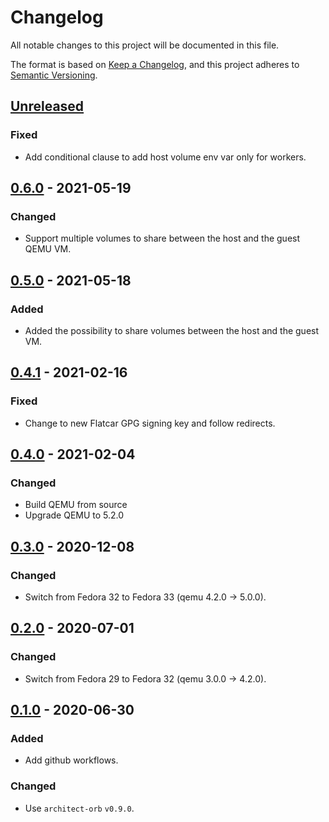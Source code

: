# Changelog

All notable changes to this project will be documented in this file.

The format is based on [Keep a Changelog](https://keepachangelog.com/en/1.0.0/),
and this project adheres to [Semantic Versioning](https://semver.org/spec/v2.0.0.html).



## [Unreleased]

### Fixed

- Add conditional clause to add host volume env var only for workers.

## [0.6.0] - 2021-05-19

### Changed

- Support multiple volumes to share between the host and the guest QEMU VM.

## [0.5.0] - 2021-05-18

### Added

- Added the possibility to share volumes between the host and the guest VM.

## [0.4.1] - 2021-02-16

### Fixed

- Change to new Flatcar GPG signing key and follow redirects.

## [0.4.0] - 2021-02-04

### Changed

- Build QEMU from source
- Upgrade QEMU to 5.2.0

## [0.3.0] - 2020-12-08

### Changed

- Switch from Fedora 32 to Fedora 33 (qemu 4.2.0 -> 5.0.0).

## [0.2.0] - 2020-07-01

### Changed

- Switch from Fedora 29 to Fedora 32 (qemu 3.0.0 -> 4.2.0).

## [0.1.0] - 2020-06-30

### Added

- Add github workflows.

### Changed

- Use `architect-orb` `v0.9.0`.

[Unreleased]: https://github.com/giantswarm/k8s-kvm/compare/v0.6.0...HEAD
[0.6.0]: https://github.com/giantswarm/k8s-kvm/compare/v0.5.0...v0.6.0
[0.5.0]: https://github.com/giantswarm/k8s-kvm/compare/v0.4.1...v0.5.0
[0.4.1]: https://github.com/giantswarm/k8s-kvm/compare/v0.4.0...v0.4.1
[0.4.0]: https://github.com/giantswarm/k8s-kvm/compare/v0.3.0...v0.4.0
[0.3.0]: https://github.com/giantswarm/k8s-kvm/compare/v0.2.0...v0.3.0
[0.2.0]: https://github.com/giantswarm/k8s-kvm/compare/v0.1.0...v0.2.0
[0.1.0]: https://github.com/giantswarm/k8s-kvm/releases/tag/v0.1.0
